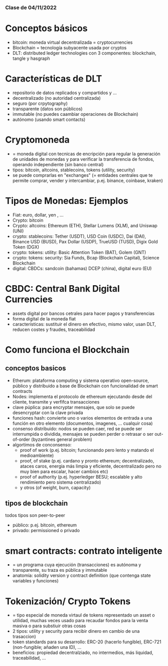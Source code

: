 ### Clase de 04/11/2022

# Conceptos básicos
- bitcoin: moneda virtual decentralizada = cryptocurrencies
- Blockchain = tecnología subyacente usada por cryptos
- DLT: distributed ledger technologies con 3 componentes: blockchain, tangle y hasgraph

# Características de DLT
- repositorio de datos replicados y compartidos y ...
- decentralizado (no autoridad centralizada)
- seguro (por crpytography)
- transparente (datos son públicos)
- immutable (no puedes caambiar operaciones de Blockchain)
- autónomo (usando smart contacts)

# Cryptomoneda
- = moneda digital con tecnicas de encripción para regular la generación de unidades de monedas y para verificar la transferencia de fondos, operando independiente (sin banco central)
- tipos: bitcoin, altcoins, stablecoins, tokens (utility, security)
- se puede comprarlas en "exchanges" (= entidades centrales que te permite comprar, vender y intercambiar, p.ej. binance, coinbase, kraken)


# Tipos de Monedas: Ejemplos
- Fiat: euro, dollar, yen , ...
- Crypto: bitcoin
- Crypto: altcoins: Ethereum (ETH), Stellar Lumens (XLM), and Uniswap (UNI) 
- crypto: stablecoins: Tether (USDT), USD Coin (USDC), Dai (DAI), Binance USD (BUSD), Pax Dollar (USDP), TrueUSD (TUSD), Digix Gold Token (DGX)
- crypto: tokens: utility: Basic Attention Token (BAT), Golem (GNT)
- crypto: tokens: security: Sia Funds, Bcap (Blockchain Capital), Science Blockchain
- digital: CBDCs: sandcoin (bahamas) DCEP (china), digital euro (EU)

# CBDC: Central Bank Digital Currencies
- assets digital por bancos cetrales para hacer pagos y transferencias
- forma digital de la moneda fiat
- características: sustituir el dinero en efectivo, mismo valor, usan DLT, reducen costes y fraudes, traceabilidad

# Como funciona el Blockchain
## conceptos basicos
- Etherum: plataforma computing y sistema operativo open-source, público y distribuido a base de Blockchain con funcionalidad de smart contracts
- Nodes: implementa el protocolo de ethereum ejecutando desde del cliente, transmite y verfifca transacciones
- clave púplica: para encryptar mensajes, que solo se puede desencryptar con la clave privada
- funciones hash: convierte uno o varios elementos de entrada a una función en otro elemento (documentos, imagenes, ... cualquir cosa)
- consenso distribuido: nodos se pueden caer, red se puede ser interrumpida o dividida, mensajes se pueden perder o retrasar o ser out-of-order (byzantines general problem)
- algortimos de conconsenso: 
    - proof of work (p.ej. bitcoin; funcionando pero lento y matando el medioambiente)
    - proof, of stake (p.ej. cardano y pronto ethereum; decentralizado, ataces caros, energia más limpia y eficiente, decentralizado pero no muy bien para escalar, hacer cambios etc)
    - proof of authority (p.ej. hyperledger BESU; escalable y alto rendimiento pero sistema centralizado)
    - y otros (of weight, burn, capacity)

## tipos de blockchain
todos tipos son peer-to-peer
- público: p.ej. bitcoin, ethereum
- privado: permissioned o privado 

# smart contracts: contrato inteligente
- = un programa cuya ejecución (transacciones) es autónoma y transparente, su traza es pública y immutable
- anatomía: solidity version y contract definition (que contenga state variables y funciones)

# Tokenización/ Crypto Tokens
- = tipo especial de moneda virtaul de tokens representado un asset o utilidad, muchas veces usado para recaudar fondos para la venta masiva o para substiuir otras cosas 
- 2 tipos: utility y security para recibir dinero en cambio de una trasaccion)
- token standards para su desarrollo: ERC-20 (hacerlo fungible), ERC-721 (non-fungible; añaden una ID), ...
- beneficios: propiedad decentralziado, no intermedios, más liquidad, traceabilidad, ...